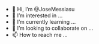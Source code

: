- 👋 Hi, I’m @JoseMessiasu
- 👀 I’m interested in ...
- 🌱 I’m currently learning ...
- 💞️ I’m looking to collaborate on ...
- 📫 How to reach me ...

<!---
JoseMessiasu/JoseMessiasu is a ✨ special ✨ repository because its `README.md` (this file) appears on your GitHub profile.
You can click the Preview link to take a look at your changes.
--->
